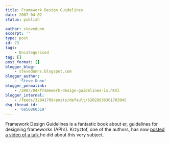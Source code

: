 ```yaml
---
title: Framework Design Guidelines
date: 2007-04-02
status: publish

author: stevedunn
excerpt: ''
type: post
id: 73
tags:
    - Uncategorised
tag: []
post_format: []
blogger_blog:
    - stevedunns.blogspot.com
blogger_author:
    - 'Steve Dunn'
blogger_permalink:
    - /2007/04/framework-design-guidelines-is.html
blogger_internal:
    - /feeds/32841709/posts/default/62028936361783045
dsq_thread_id:
    - '6856860319'
---
```

Framework Design Guidelines is a fantastic book about er, guidelines for designing frameworks (API’s). Krzyztof, one of the authors, has now [posted a video of a talk ](http://www.researchchannel.org/prog/displayevent.aspx?rID=11087&fID=2740)he did about this very subject.